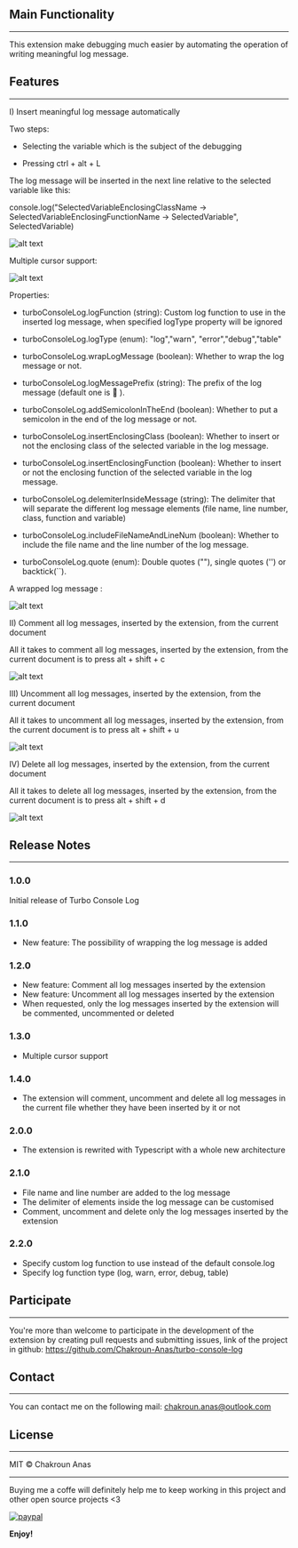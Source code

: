 ## Main Functionality

---

This extension make debugging much easier by automating the operation of writing meaningful log message.

## Features

---

I) Insert meaningful log message automatically

Two steps:

- Selecting the variable which is the subject of the debugging

- Pressing ctrl + alt + L

The log message will be inserted in the next line relative to the selected variable like this:

console.log("SelectedVariableEnclosingClassName -> SelectedVariableEnclosingFunctionName -> SelectedVariable", SelectedVariable)

![alt text](https://image.ibb.co/dysw7p/insert_log_message.gif "Inserting meaningful log message after selecting a variable")

Multiple cursor support:

![alt text](https://i.ibb.co/Jk2pmRG/tcl-multiple-selections.gif "Multiple cursor support")

Properties:

- turboConsoleLog.logFunction (string): Custom log function to use in the inserted log message, when specified logType property will be ignored

- turboConsoleLog.logType (enum): "log","warn", "error","debug","table"

- turboConsoleLog.wrapLogMessage (boolean): Whether to wrap the log message or not.

- turboConsoleLog.logMessagePrefix (string): The prefix of the log message (default one is 🚀 ).

- turboConsoleLog.addSemicolonInTheEnd (boolean): Whether to put a semicolon in the end of the log message or not.

- turboConsoleLog.insertEnclosingClass (boolean): Whether to insert or not the enclosing class of the selected variable in the log message.

- turboConsoleLog.insertEnclosingFunction (boolean): Whether to insert or not the enclosing function of the selected variable in the log message.

- turboConsoleLog.delemiterInsideMessage (string): The delimiter that will separate the different log message elements (file name, line number, class, function and variable)

- turboConsoleLog.includeFileNameAndLineNum (boolean): Whether to include the file name and the line number of the log message.

- turboConsoleLog.quote (enum): Double quotes (""), single quotes ('') or backtick(``).

A wrapped log message :

![alt text](https://image.ibb.co/h9yfYU/wrap_log_message.gif "Wrapping The log message")

II) Comment all log messages, inserted by the extension, from the current document

All it takes to comment all log messages, inserted by the extension, from the current document is to press alt + shift + c

![alt text](https://image.ibb.co/eVwTL9/comment_log_messages.gif "Comment all log messages, inserted by the extension, from the current file")

III) Uncomment all log messages, inserted by the extension, from the current document

All it takes to uncomment all log messages, inserted by the extension, from the current document is to press alt + shift + u

![alt text](https://image.ibb.co/cp9q09/uncomment_log_messages.gif "Uncomment all log messages, inserted by the extension, from the current file")

IV) Delete all log messages, inserted by the extension, from the current document

All it takes to delete all log messages, inserted by the extension, from the current document is to press alt + shift + d

![alt text](https://image.ibb.co/jv9UtU/delete_all_log_messages.gif "Delete all log messages, inserted by the extension, from the current file")

## Release Notes

---

### 1.0.0

Initial release of Turbo Console Log

### 1.1.0

- New feature: The possibility of wrapping the log message is added

### 1.2.0

- New feature: Comment all log messages inserted by the extension
- New feature: Uncomment all log messages inserted by the extension
- When requested, only the log messages inserted by the extension will be commented, uncommented or deleted

### 1.3.0

- Multiple cursor support

### 1.4.0

- The extension will comment, uncomment and delete all log messages in the current file whether they have been inserted by it or not

### 2.0.0

- The extension is rewrited with Typescript with a whole new architecture

### 2.1.0

- File name and line number are added to the log message
- The delimiter of elements inside the log message can be customised
- Comment, uncomment and delete only the log messages inserted by the extension

### 2.2.0

- Specify custom log function to use instead of the default console.log
- Specify log function type (log, warn, error, debug, table)

## Participate

---

You're more than welcome to participate in the development of the extension by creating pull requests and submitting issues, link of the project in github: https://github.com/Chakroun-Anas/turbo-console-log

## Contact

---

You can contact me on the following mail: chakroun.anas@outlook.com

## License

---

MIT &copy; Chakroun Anas

---

Buying me a coffe will definitely help me to keep working in this project and other open source projects <3

[![paypal](https://www.paypalobjects.com/en_US/i/btn/btn_donateCC_LG.gif)](https://www.paypal.me/ChakrounAnas)

**Enjoy!**
